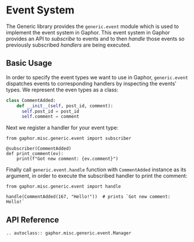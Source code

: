 # Event System

The Generic library provides the `generic.event` module which is used to
implement the event system in Gaphor. This event system in Gaphor provides an
API to *subscribe* to events and to then *handle* those events so previously
subscribed *handlers* are being executed.

## Basic Usage

In order to specify the event types we want to use in Gaphor, `generic.event`
dispatches events to corresponding handlers by inspecting the events' types. We
represent the even types as a class:

```Python
class CommentAdded:
    def __init__(self, post_id, comment):
      self.post_id = post_id
      self.comment = comment
```

Next we register a handler for your event type:

    from gaphor.misc.generic.event import subscriber

    @subscriber(CommentAdded)
    def print_comment(ev):
        print(f"Got new comment: {ev.comment}")

Finally call `generic.event.handle` function with `CommentAdded` instance as
its argument, in order to execute the subscribed handler to print the comment:

    from gaphor.misc.generic.event import handle

    handle(CommentAdded(167, "Hello!"))  # prints `Got new comment: Hello!`

## API Reference

```eval_rst
.. autoclass:: gaphor.misc.generic.event.Manager
```
